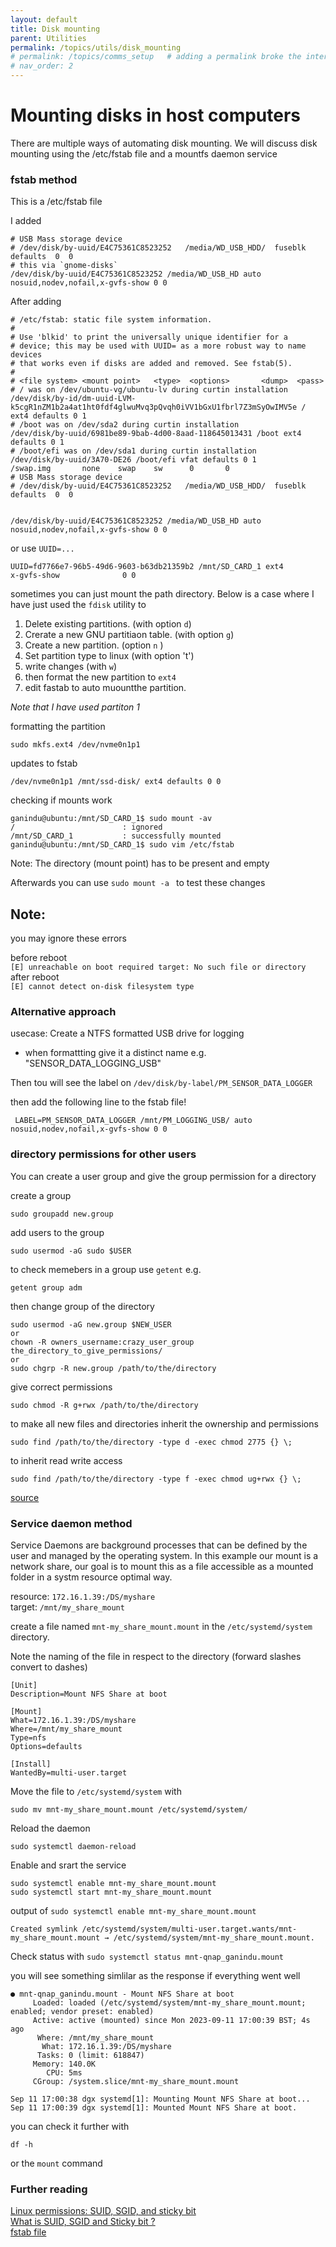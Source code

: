 ```yaml
---
layout: default
title: Disk mounting 
parent: Utilities
permalink: /topics/utils/disk_mounting
# permalink: /topics/comms_setup   # adding a permalink broke the internal linking to a topic 
# nav_order: 2
---
```



# Mounting disks in host computers 

There are multiple ways of automating disk mounting. We will discuss disk mounting using the /etc/fstab file and a mountfs daemon service 


### fstab method 


This is a /etc/fstab file 

I added 
```
# USB Mass storage device 
# /dev/disk/by-uuid/E4C75361C8523252   /media/WD_USB_HDD/  fuseblk  defaults  0  0
# this via `gnome-disks`
/dev/disk/by-uuid/E4C75361C8523252 /media/WD_USB_HD auto nosuid,nodev,nofail,x-gvfs-show 0 0
```



After adding 

```
# /etc/fstab: static file system information.
#
# Use 'blkid' to print the universally unique identifier for a
# device; this may be used with UUID= as a more robust way to name devices
# that works even if disks are added and removed. See fstab(5).
#
# <file system> <mount point>   <type>  <options>       <dump>  <pass>
# / was on /dev/ubuntu-vg/ubuntu-lv during curtin installation
/dev/disk/by-id/dm-uuid-LVM-k5cgR1nZM1b2a4at1ht0fdf4glwuMvq3pQvqh0iVV1bGxU1fbrl7Z3mSyOwIMV5e / ext4 defaults 0 1
# /boot was on /dev/sda2 during curtin installation
/dev/disk/by-uuid/6981be89-9bab-4d00-8aad-118645013431 /boot ext4 defaults 0 1
# /boot/efi was on /dev/sda1 during curtin installation
/dev/disk/by-uuid/3A70-DE26 /boot/efi vfat defaults 0 1
/swap.img       none    swap    sw      0       0
# USB Mass storage device 
# /dev/disk/by-uuid/E4C75361C8523252   /media/WD_USB_HDD/  fuseblk  defaults  0  0


/dev/disk/by-uuid/E4C75361C8523252 /media/WD_USB_HD auto nosuid,nodev,nofail,x-gvfs-show 0 0
```

or use `UUID=...`

```
UUID=fd7766e7-96b5-49d6-9603-b63db21359b2 /mnt/SD_CARD_1 ext4           x-gvfs-show              0 0
```


sometimes you can just mount the path directory. Below is a case where I have just used the `fdisk` utility to 
1. Delete existing partitions. (with option `d`)
2. Crerate a new GNU partitiaon table. (with option `g`)
3. Create a new partition. (option `n` )
4. Set partition type to linux (with option 't')
5. write changes (with `w`)
6. then format the new partition to `ext4`  
7. edit fastab to auto muountthe partition.

*Note that I have used partiton 1*

formatting the partition
```
sudo mkfs.ext4 /dev/nvme0n1p1
```

updates to fstab
```
/dev/nvme0n1p1 /mnt/ssd-disk/ ext4 defaults 0 0
```

checking if mounts work

```
ganindu@ubuntu:/mnt/SD_CARD_1$ sudo mount -av
/                        : ignored
/mnt/SD_CARD_1           : successfully mounted
ganindu@ubuntu:/mnt/SD_CARD_1$ sudo vim /etc/fstab 
```

Note: The directory (mount point) has to be present and empty 

Afterwards you can use `sudo mount -a ` to test these changes

## Note: 
you may ignore these errors 

before reboot <br/>
`[E] unreachable on boot required target: No such file or directory` <br/>
after reboot <br/>
`[E] cannot detect on-disk filesystem type`



### Alternative approach 

usecase: Create a NTFS formatted USB drive for logging 
 * when formattting give it a distinct name e.g. "SENSOR_DATA_LOGGING_USB"

 Then tou will see the label on `/dev/disk/by-label/PM_SENSOR_DATA_LOGGER`

 then add the following line to the fstab file! 

```
 LABEL=PM_SENSOR_DATA_LOGGER /mnt/PM_LOGGING_USB/ auto nosuid,nodev,nofail,x-gvfs-show 0 0
```


### directory permissions for other users 

You can create a user group and give the group permission for a directory 

create a group 

```
sudo groupadd new.group
```

add users to the group 

```
sudo usermod -aG sudo $USER

```

to check memebers in a group use `getent`
e.g. 
```
getent group adm
```



then change group of the directory


```
sudo usermod -aG new.group $NEW_USER
or
chown -R owners_username:crazy_user_group the_directory_to_give_permissions/
or
sudo chgrp -R new.group /path/to/the/directory

```

give correct permissions

```
sudo chmod -R g+rwx /path/to/the/directory
```

to make all new files and directories inherit the ownership and permissions

```
sudo find /path/to/the/directory -type d -exec chmod 2775 {} \;    
``` 

to inherit read write access 

```
sudo find /path/to/the/directory -type f -exec chmod ug+rwx {} \;
```

[source](https://superuser.com/questions/19318/how-can-i-give-write-access-of-a-folder-to-all-users-in-linux)



### Service daemon method 

Service Daemons are background processes that can be defined by the user and managed by the operating system. In this example our mount is a network share, our goal is to mount this 
as a file accessible as a mounted folder in a systm resource optimal way. 


resource: `172.16.1.39:/DS/myshare`  <br/>
target: `/mnt/my_share_mount`
<br/>

create a file named `mnt-my_share_mount.mount` in the `/etc/systemd/system` directory. <br/>

Note the naming of the file in respect to the directory (forward slashes convert to dashes)


```
[Unit]
Description=Mount NFS Share at boot

[Mount]
What=172.16.1.39:/DS/myshare
Where=/mnt/my_share_mount
Type=nfs
Options=defaults

[Install]
WantedBy=multi-user.target
```

Move the file to `/etc/systemd/system` with <br/>

`sudo mv mnt-my_share_mount.mount /etc/systemd/system/`

Reload the daemon

```
sudo systemctl daemon-reload
```

Enable and srart the service

```
sudo systemctl enable mnt-my_share_mount.mount
sudo systemctl start mnt-my_share_mount.mount
```


output of `sudo systemctl enable mnt-my_share_mount.mount`
```
Created symlink /etc/systemd/system/multi-user.target.wants/mnt-my_share_mount.mount → /etc/systemd/system/mnt-my_share_mount.mount.
```



Check status with `sudo systemctl status mnt-qnap_ganindu.mount` <br/>

you will see something simlilar as the response if everything went well

```
● mnt-qnap_ganindu.mount - Mount NFS Share at boot
     Loaded: loaded (/etc/systemd/system/mnt-my_share_mount.mount; enabled; vendor preset: enabled)
     Active: active (mounted) since Mon 2023-09-11 17:00:39 BST; 4s ago
      Where: /mnt/my_share_mount
       What: 172.16.1.39:/DS/myshare
      Tasks: 0 (limit: 618847)
     Memory: 140.0K
        CPU: 5ms
     CGroup: /system.slice/mnt-my_share_mount.mount

Sep 11 17:00:38 dgx systemd[1]: Mounting Mount NFS Share at boot...
Sep 11 17:00:39 dgx systemd[1]: Mounted Mount NFS Share at boot.
```


you can check it further with 

```
df -h
```

or the `mount` command





 






### Further reading

[Linux permissions: SUID, SGID, and sticky bit](https://www.redhat.com/sysadmin/suid-sgid-sticky-bit) <br/>
[What is SUID, SGID and Sticky bit ?](https://www.thegeekdiary.com/what-is-suid-sgid-and-sticky-bit/) <br/>
[fstab file](https://wiki.debian.org/fstab) <br/>
